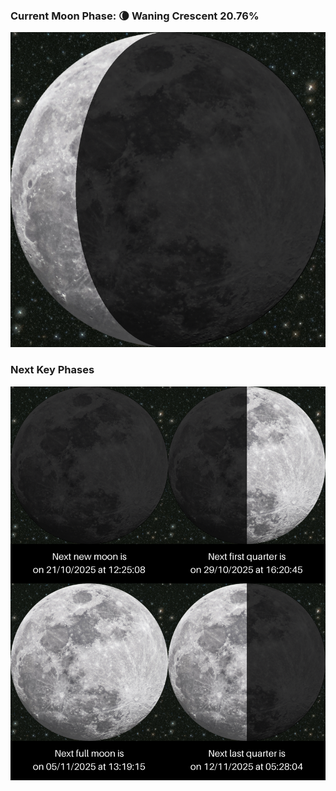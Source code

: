 ### Current Moon Phase: 🌘 Waning Crescent 20.76%
![Moon Phase](moonphase.png)
### Next Key Phases
![Gallery](gallery.png)